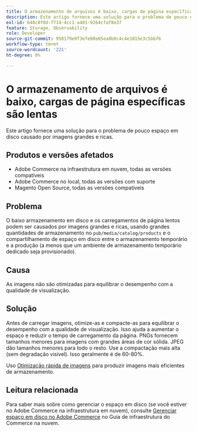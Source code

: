 ```yaml
---
title: O armazenamento de arquivos é baixo, cargas de página específicas são lentas
description: Este artigo fornece uma solução para o problema de pouco espaço em disco causado por imagens grandes e ricas.
exl-id: 640c8f0d-f714-4cc1-a401-9264cfaf8e37
feature: Storage, Observability
role: Developer
source-git-commit: 958179e0f3efe08e65ea8b0c4c4e1015e3c5bb76
workflow-type: tm+mt
source-wordcount: '221'
ht-degree: 0%

---
```


# O armazenamento de arquivos é baixo, cargas de página específicas são lentas

Este artigo fornece uma solução para o problema de pouco espaço em disco causado por imagens grandes e ricas.

## Produtos e versões afetados

* Adobe Commerce na infraestrutura em nuvem, todas as versões compatíveis
* Adobe Commerce no local, todas as versões com suporte
* Magento Open Source, todas as versões compatíveis

## Problema

O baixo armazenamento em disco e os carregamentos de página lentos podem ser causados por imagens grandes e ricas, usando grandes quantidades de armazenamento no `pub/media/catalog/products` e o compartilhamento de espaço em disco entre o armazenamento temporário e a produção (a menos que um ambiente de armazenamento temporário dedicado seja provisionado).

## Causa

As imagens não são otimizadas para equilibrar o desempenho com a qualidade de visualização.

## Solução

Antes de carregar imagens, otimize-as e compacte-as para equilibrar o desempenho com a qualidade de visualização. Isso ajuda a aumentar o espaço e reduzir o tempo de carregamento da página. PNGs fornecem tamanhos menores para imagens com grandes áreas de cor sólida. JPEG dão tamanhos menores para todo o resto. Use a compactação mais alta (sem degradação visível). Isso geralmente é de 60-80%.

Uso [Otimização rápida de imagens](https://experienceleague.adobe.com/docs/commerce-cloud-service/user-guide/cdn/fastly-image-optimization.html) para produzir imagens mais eficientes de armazenamento.

## Leitura relacionada

Para saber mais sobre como gerenciar o espaço em disco (se você estiver no Adobe Commerce na infraestrutura em nuvem), consulte [Gerenciar espaço em disco no Adobe Commerce](https://experienceleague.adobe.com/docs/commerce-cloud-service/user-guide/develop/storage/manage-disk-space.html) no Guia de infraestrutura do Commerce na nuvem.
